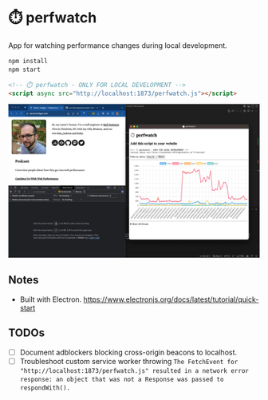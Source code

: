 # ⏱️ perfwatch

App for watching performance changes during local development.

```sh
npm install
npm start
```

```html
<!-- ⏱️ perfwatch - ONLY FOR LOCAL DEVELOPMENT -->
<script async src="http://localhost:1873/perfwatch.js"></script>
```

![Screenshot of perfwatch prototype](./images/2023-09-04-perfwatch-prototype-v0.2.0.jpg)

## Notes

- Built with Electron. https://www.electronjs.org/docs/latest/tutorial/quick-start

## TODOs

- [ ] Document adblockers blocking cross-origin beacons to localhost.
- [ ] Troubleshoot custom service worker throwing `The FetchEvent for "http://localhost:1873/perfwatch.js" resulted in a network error response: an object that was not a Response was passed to respondWith().`
